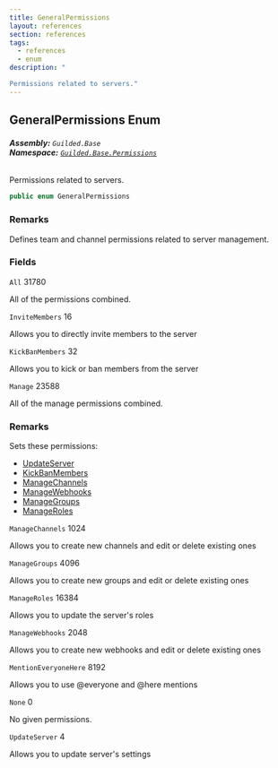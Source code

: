 ```yaml
---
title: GeneralPermissions
layout: references
section: references
tags:
  - references
  - enum
description: "

Permissions related to servers."
---
```


## GeneralPermissions Enum
###### **Assembly:** `Guilded.Base`<br/>**Namespace:** [`Guilded.Base.Permissions`](Guilded.Base.Permissions.md 'Guilded.Base.Permissions')

Permissions related to servers.

```csharp
public enum GeneralPermissions
```

### Remarks
  
Defines team and channel permissions related to server management.
### Fields

<a name='Guilded.Base.Permissions.GeneralPermissions.All'></a>

`All` 31780

All of the permissions combined.

<a name='Guilded.Base.Permissions.GeneralPermissions.InviteMembers'></a>

`InviteMembers` 16

Allows you to directly invite members to the server

<a name='Guilded.Base.Permissions.GeneralPermissions.KickBanMembers'></a>

`KickBanMembers` 32

Allows you to kick or ban members from the server

<a name='Guilded.Base.Permissions.GeneralPermissions.Manage'></a>

`Manage` 23588

All of the manage permissions combined.

### Remarks
  
Sets these permissions:  
- [UpdateServer](GeneralPermissions.md#Guilded.Base.Permissions.GeneralPermissions.UpdateServer 'Guilded.Base.Permissions.GeneralPermissions.UpdateServer')  
- [KickBanMembers](GeneralPermissions.md#Guilded.Base.Permissions.GeneralPermissions.KickBanMembers 'Guilded.Base.Permissions.GeneralPermissions.KickBanMembers')  
- [ManageChannels](GeneralPermissions.md#Guilded.Base.Permissions.GeneralPermissions.ManageChannels 'Guilded.Base.Permissions.GeneralPermissions.ManageChannels')  
- [ManageWebhooks](GeneralPermissions.md#Guilded.Base.Permissions.GeneralPermissions.ManageWebhooks 'Guilded.Base.Permissions.GeneralPermissions.ManageWebhooks')  
- [ManageGroups](GeneralPermissions.md#Guilded.Base.Permissions.GeneralPermissions.ManageGroups 'Guilded.Base.Permissions.GeneralPermissions.ManageGroups')  
- [ManageRoles](GeneralPermissions.md#Guilded.Base.Permissions.GeneralPermissions.ManageRoles 'Guilded.Base.Permissions.GeneralPermissions.ManageRoles')

<a name='Guilded.Base.Permissions.GeneralPermissions.ManageChannels'></a>

`ManageChannels` 1024

Allows you to create new channels and edit or delete existing ones

<a name='Guilded.Base.Permissions.GeneralPermissions.ManageGroups'></a>

`ManageGroups` 4096

Allows you to create new groups and edit or delete existing ones

<a name='Guilded.Base.Permissions.GeneralPermissions.ManageRoles'></a>

`ManageRoles` 16384

Allows you to update the server's roles

<a name='Guilded.Base.Permissions.GeneralPermissions.ManageWebhooks'></a>

`ManageWebhooks` 2048

Allows you to create new webhooks and edit or delete existing ones

<a name='Guilded.Base.Permissions.GeneralPermissions.MentionEveryoneHere'></a>

`MentionEveryoneHere` 8192

Allows you to use @everyone and @here mentions

<a name='Guilded.Base.Permissions.GeneralPermissions.None'></a>

`None` 0

No given permissions.

<a name='Guilded.Base.Permissions.GeneralPermissions.UpdateServer'></a>

`UpdateServer` 4

Allows you to update server's settings